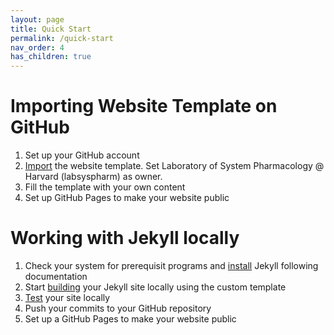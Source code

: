 ```yaml
---
layout: page
title: Quick Start
permalink: /quick-start
nav_order: 4
has_children: true
---
```


# Importing Website Template on GitHub

1. Set up your GitHub account
3. [Import](https://github.com/new/import) the website template. Set Laboratory of System Pharmacology @ Harvard (labsyspharm) as owner.
4. Fill the template with your own content
5. Set up GitHub Pages to make your website public

# Working with Jekyll locally

1. Check your system for prerequisit programs and [install](./local-setup.md#installing-jekyll) Jekyll following documentation
2. Start [building](./local-setup.md#setting-up-a-website-to-be-hosted-on-github) your Jekyll site locally using the custom template
3. [Test](./local-setup.md#testing-site-locally) your site locally
4. Push your commits to your GitHub repository
5. Set up a GitHub Pages to make your website public
